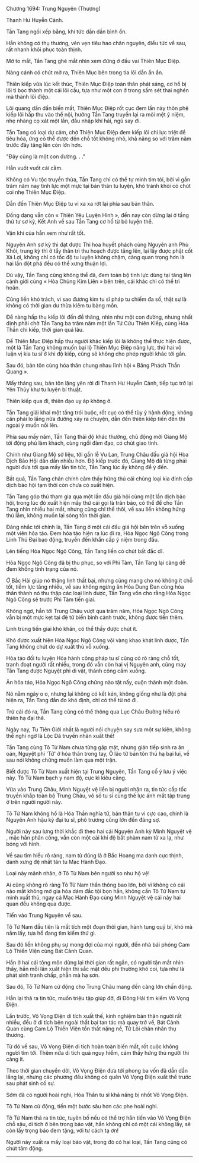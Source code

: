 




Chương 1694: Trung Nguyên (Thượng)


Thanh Hư Huyễn Cảnh.

Tần Tang ngồi xếp bằng, khí tức dần dần bình ổn.

Hắn không có thụ thương, vẻn vẹn tiêu hao chân nguyên, điều tức về sau, rất nhanh khôi phục toàn thịnh.

Mở to mắt, Tần Tang ghé mắt nhìn xem đứng ở đầu vai Thiên Mục Điệp.

Nàng cánh có chút mở ra, Thiên Mục bên trong tia lôi dẫn ẩn ẩn.

Thiên kiếp vừa lúc kết thúc, Thiên Mục Điệp toàn thân phát sáng, cơ hồ bị lôi ti bọc thành một cái lôi cầu, tựa như một con ở trong sấm sét thai nghén mà thành lôi điệp.

Lôi quang dần dần biến mất, Thiên Mục Điệp rốt cục đem lần này thôn phệ kiếp lôi hấp thu vào thể nội, hướng Tần Tang truyền lại ra mỏi mệt ý niệm, nhẹ nhàng cọ xát một lần, đầu nhập khí hải, ngủ say đi.

Tần Tang có loại dự cảm, chờ Thiên Mục Điệp đem kiếp lôi chi lực triệt để tiêu hóa, ứng có thể được đến chỗ tốt không nhỏ, khả năng so với trăm năm trước đây tăng lên còn lớn hơn.

"Đây cũng là một con đường. . ."

Hắn vuốt vuốt cái cằm.

Không có Vu tộc truyền thừa, Tần Tang chỉ có thể tự mình tìm tòi, bởi vì gần trăm năm nay tinh lực một mực tại bản thân tu luyện, khó tránh khỏi có chút coi nhẹ Thiên Mục Điệp.

Dẫn đến Thiên Mục Điệp tu vi xa xa rớt lại phía sau bản thân.

Đồng dạng vẫn còn « Thiên Yêu Luyện Hình », đến nay còn dừng lại ở tầng thứ tư sơ kỳ, Kết Anh về sau Tần Tang cơ hồ từ bỏ luyện thể.

Vận khí của hắn xem như rất tốt.

Nguyên Anh sơ kỳ thì đạt được Thi hoa huyết phách cùng Nguyên anh Phù Khôi, trung kỳ thì ở tẩy thân trì thu hoạch được tăng lên, lại lấy được phật cốt Xá Lợi, không chỉ có tốc độ tu luyện không chậm, càng quan trọng hơn là hai lần đột phá đều có thể xưng thuận lợi.

Dù vậy, Tần Tang cũng không thể đã, đem toàn bộ tinh lực dùng tại tăng lên cảnh giới cùng « Hỏa Chủng Kim Liên » bên trên, cái khác chỉ có thể trì hoãn.

Cũng liền khó trách, vì sao đương kim tu sĩ pháp tu chiếm đa số, thật sự là không có thời gian dư thừa kiêm tu bàng môn.

Để nàng hấp thu kiếp lôi đến đề thăng, nhìn như một con đường, nhưng nhất định phải chờ Tần Tang ba trăm năm một lần Tứ Cửu Thiên Kiếp, cùng Hóa Thần chi kiếp, thời gian quá lâu.

Để Thiên Mục Điệp hấp thu người khác kiếp lôi là không thể thực hiện được, một là Tần Tang không muốn bại lộ Thiên Mục Điệp năng lực, thứ hai vô luận vị kia tu sĩ ở khi độ kiếp, cũng sẽ không cho phép người khác tới gần.

Sau đó, bản tôn cùng hóa thân chung nhau lĩnh hội « Băng Phách Thần Quang ».

Mấy tháng sau, bản tôn lặng yên rời đi Thanh Hư Huyễn Cảnh, tiếp tục trở lại Yên Thủy khư tu luyện bí thuật.

Thiên kiếp qua đi, thiên đạo uy áp không ở.

Tần Tang giải khai một tầng trói buộc, rốt cục có thể tùy ý hành động, không cần phải lo lắng nửa đường xảy ra chuyện, dẫn đến thiên kiếp tiến đến thì ngoài ý muốn nổi lên.

Phía sau mấy năm, Tần Tang thái độ khác thường, chủ động mời Giang Mộ tới động phủ làm khách, cùng ngồi đàm đạo, có chút giao tình.

Chính như Giang Mộ sở liệu, tới gần lễ Vu Lan, Trung Châu đấu giá hội Hòa Dịch Bảo Hội dần dần nhiều hơn. Độ kiếp trước đó, Giang Mộ đã từng phái người đưa tới qua mấy lần tin tức, Tần Tang lúc ấy không để ý đến.

Bất quá, Tần Tang chân chính cảm thấy hứng thú cái chủng loại kia đỉnh cấp dịch bảo hội tạm thời còn chưa có xuất hiện.

Tần Tang góp thú tham gia qua một lần đấu giá hội cùng một lần dịch bảo hội, trong lúc đó xuất hiện mấy thứ cái gọi là trân bảo, có thể để cho Tần Tang nhìn nhiều hai mắt, nhưng cũng chỉ thế thôi, về sau liền không hứng thú lắm, không muốn lại sóng tốn thời gian.

Đáng nhắc tới chính là, Tần Tang ở một cái đấu giá hội bên trên vỗ xuống một viên hỏa táo. Đem hỏa táo hiện ra lúc đi ra, Hỏa Ngọc Ngô Công trong Linh Thú Đại bạo động, truyền đến khẩn cấp ý niệm trong đầu.

Lên tiếng Hỏa Ngọc Ngô Công, Tần Tang liền có chút bất đắc dĩ.

Hỏa Ngọc Ngô Công đã bị thu phục, so với Phì Tàm, Tần Tang lại càng dễ đem khống tình trạng của nó.

Ở Bắc Hải giúp nó thăng linh thất bại, nhưng cũng mang cho nó không ít chỗ tốt, tiềm lực tăng nhiều, về sau không ngừng ăn Hỏa Dung Đan cùng hóa thân thành nó thu thập các loại linh dược, Tần Tang vốn cho rằng Hỏa Ngọc Ngô Công sẽ trước Phì Tàm tiến giai.

Không ngờ, hắn tới Trung Châu vượt qua trăm năm, Hỏa Ngọc Ngô Công vẫn bị một mực kẹt tại đệ tứ biến bình cảnh trước, không được tiến thêm.

Linh trùng tiến giai khó khăn, có thể thấy được chút ít.

Khó được xuất hiện Hỏa Ngọc Ngô Công vội vàng khao khát linh dược, Tần Tang không chút do dự xuất thủ vỗ xuống.

Hỏa táo đối tu luyện Hỏa hành công pháp tu sĩ cũng có rõ ràng chỗ tốt, tranh đoạt người rất nhiều, trong đó vẫn còn hai vị Nguyên anh, cũng may Tần Tang được Nguyệt phi di vật, thành công cầm xuống.

Ăn hỏa táo, Hỏa Ngọc Ngô Công chứng nào tật nấy, cuộn thành một đoàn.

Nó nằm ngáy o o, nhưng lại không có kết kén, không giống như là đột phá hiện ra, Tần Tang đắn đo khó định, chỉ có thể từ nó đi.

Trừ cái đó ra, Tần Tang cũng có thể thông qua Lục Châu Đường hiểu rõ thiên hạ đại thế.

Ngày nay, Tu Tiên Giới nhất là người nói chuyện say sưa một sự kiện, không thể nghi ngờ là Lộc Dã truyền nhân xuất thế!

Tần Tang cùng Tô Tử Nam chưa từng gặp mặt, nhưng gián tiếp sinh ra ân oán, Nguyệt phi 'Tử' ở hóa thân trong tay, Ô lão từ bản tôn thủ hạ bại lui, về sau nói không chừng muốn làm qua một trận.

Biết được Tô Tử Nam xuất hiện tại Trung Nguyên, Tần Tang cố ý lưu ý việc này. Tô Tử Nam bạch y nam độ, cực kì kiêu căng.

Vừa vào Trung Châu, Minh Nguyệt vệ liền bị người nhận ra, tin tức cấp tốc truyền khắp toàn bộ Trung Châu, vô số tu sĩ cùng thế lực ánh mắt tập trung ở trên người người này.

Tô Tử Nam không hổ là Hóa Thần nghĩa tử, bản thân tu vi cực cao, chính là Nguyên Anh hậu kỳ đại tu sĩ, phô trương cũng lớn đến đáng sợ.

Người này sau lưng thời khắc đi theo hai cái Nguyên Anh kỳ Minh Nguyệt vệ , mặc hắn phân công, vẫn còn một cái khí độ bất phàm nam tử xa lạ, như bóng với hình.

Về sau tìm hiểu rõ ràng, nam tử đúng là ở Bắc Hoang ma danh cực thịnh, danh xưng đệ nhất tán tu Mạc Hành Đạo.

Loại này mãnh nhân, ở Tô Tử Nam bên người so như hộ vệ!

Ai cũng không rõ ràng Tô Tử Nam thần thông bao lớn, bởi vì không có cái nào mắt không mở gia hỏa dám đắc tội bọn hắn, không cần Tô Tử Nam tự mình xuất thủ, ngay cả Mạc Hành Đạo cùng Minh Nguyệt vệ cái này hai quan đều không qua được.

Tiến vào Trung Nguyên về sau.

Tô Tử Nam đầu tiên là mất tích một đoạn thời gian, hành tung quỷ bí, khó mà nắm lấy, tựa hồ đang tìm kiếm thứ gì.

Sau đó liền không phụ sự mong đợi của mọi người, đến nhà bái phỏng Cam Lộ Thiền Viện cùng Bát Cảnh Quan.

Hắn ở hai cái tông môn dừng lại thời gian rất ngắn, có người tận mắt nhìn thấy, hắn mỗi lần xuất hiện thì sắc mặt đều phi thường khó coi, tựa như là phát sinh tranh chấp, phẫn mà hạ sơn.

Sau đó, Tô Tử Nam cử động cho Trung Châu mang đến càng lớn chấn động.

Hắn lại thả ra tin tức, muốn triệu tập giúp đỡ, đi Đông Hải tìm kiếm Vô Vọng Điện.

Lần trước, Vô Vọng Điện di tích xuất thế, kinh nghiệm bản thân người rất nhiều, đều ở di tích bên ngoài thất bại tan tác mà quay trở về, Bát Cảnh Quan cùng Cam Lộ Thiền Viện tổn thất nặng nề, Tử Lôi chân nhân thụ thương.

Từ đó về sau, Vô Vọng Điện di tích hoàn toàn biến mất, rốt cuộc không người tìm tới. Thêm nữa di tích quá nguy hiểm, cảm thấy hứng thú người thì càng ít.

Theo thời gian chuyển dời, Vô Vọng Điện đưa tới phong ba vốn đã dần dần lắng lại, nhưng các phương đều không có quên Vô Vọng Điện xuất thế trước sau phát sinh cố sự.

Sớm đã có người hoài nghi, Hóa Thần tu sĩ khả năng bị nhốt Vô Vọng Điện.

Tô Tử Nam cử động, tiến một bước sâu hơn các phe hoài nghi.

Tô Tử Nam thả ra tin tức, tuyên bố nếu có thể trợ hắn tiến vào Vô Vọng Điện chỗ sâu, di tích ở bên trong bảo vật, hắn không chỉ có một cái không lấy, sẽ còn lấy trọng bảo đem tặng, với tư cách tạ ơn!

Người này xuất ra mấy loại bảo vật, trong đó có hai loại, Tần Tang cũng có chút tâm động.

---




